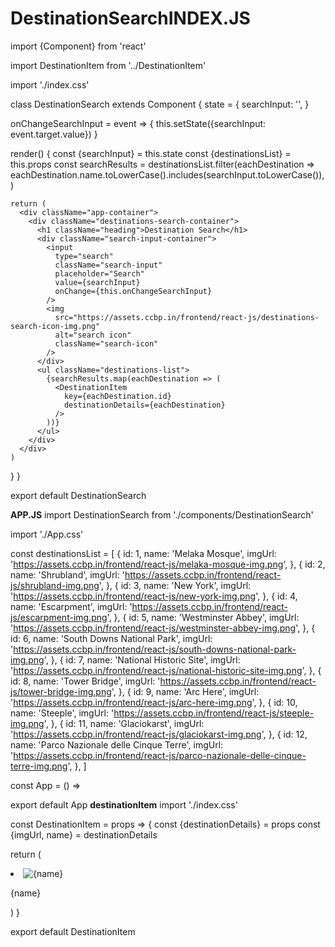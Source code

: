 # DestinationSearchINDEX.JS
import {Component} from 'react'

import DestinationItem from '../DestinationItem'

import './index.css'

class DestinationSearch extends Component {
  state = {
    searchInput: '',
  }

  onChangeSearchInput = event => {
    this.setState({searchInput: event.target.value})
  }

  render() {
    const {searchInput} = this.state
    const {destinationsList} = this.props
    const searchResults = destinationsList.filter(eachDestination =>
      eachDestination.name.toLowerCase().includes(searchInput.toLowerCase()),
    )

    return (
      <div className="app-container">
        <div className="destinations-search-container">
          <h1 className="heading">Destination Search</h1>
          <div className="search-input-container">
            <input
              type="search"
              className="search-input"
              placeholder="Search"
              value={searchInput}
              onChange={this.onChangeSearchInput}
            />
            <img
              src="https://assets.ccbp.in/frontend/react-js/destinations-search-icon-img.png"
              alt="search icon"
              className="search-icon"
            />
          </div>
          <ul className="destinations-list">
            {searchResults.map(eachDestination => (
              <DestinationItem
                key={eachDestination.id}
                destinationDetails={eachDestination}
              />
            ))}
          </ul>
        </div>
      </div>
    )
  }
}

export default DestinationSearch





**APP.JS**
import DestinationSearch from './components/DestinationSearch'

import './App.css'

const destinationsList = [
  {
    id: 1,
    name: 'Melaka Mosque',
    imgUrl: 'https://assets.ccbp.in/frontend/react-js/melaka-mosque-img.png',
  },
  {
    id: 2,
    name: 'Shrubland',
    imgUrl: 'https://assets.ccbp.in/frontend/react-js/shrubland-img.png',
  },
  {
    id: 3,
    name: 'New York',
    imgUrl: 'https://assets.ccbp.in/frontend/react-js/new-york-img.png',
  },
  {
    id: 4,
    name: 'Escarpment',
    imgUrl: 'https://assets.ccbp.in/frontend/react-js/escarpment-img.png',
  },
  {
    id: 5,
    name: 'Westminster Abbey',
    imgUrl:
      'https://assets.ccbp.in/frontend/react-js/westminster-abbey-img.png',
  },
  {
    id: 6,
    name: 'South Downs National Park',
    imgUrl:
      'https://assets.ccbp.in/frontend/react-js/south-downs-national-park-img.png',
  },
  {
    id: 7,
    name: 'National Historic Site',
    imgUrl:
      'https://assets.ccbp.in/frontend/react-js/national-historic-site-img.png',
  },
  {
    id: 8,
    name: 'Tower Bridge',
    imgUrl: 'https://assets.ccbp.in/frontend/react-js/tower-bridge-img.png',
  },
  {
    id: 9,
    name: 'Arc Here',
    imgUrl: 'https://assets.ccbp.in/frontend/react-js/arc-here-img.png',
  },
  {
    id: 10,
    name: 'Steeple',
    imgUrl: 'https://assets.ccbp.in/frontend/react-js/steeple-img.png',
  },
  {
    id: 11,
    name: 'Glaciokarst',
    imgUrl: 'https://assets.ccbp.in/frontend/react-js/glaciokarst-img.png',
  },
  {
    id: 12,
    name: 'Parco Nazionale delle Cinque Terre',
    imgUrl:
      'https://assets.ccbp.in/frontend/react-js/parco-nazionale-delle-cinque-terre-img.png',
  },
]

const App = () => <DestinationSearch destinationsList={destinationsList} />

export default App
**destinationItem**
import './index.css'

const DestinationItem = props => {
  const {destinationDetails} = props
  const {imgUrl, name} = destinationDetails

  return (
    <li className="destination-item">
      <img src={imgUrl} alt={name} className="destination-image" />
      <p className="name">{name}</p>
    </li>
  )
}

export default DestinationItem
